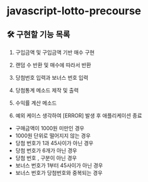 # javascript-lotto-precourse
## 🛠 구현할 기능 목록

1. 구입금액 및 구입금액 기반 매수 구현

2. 랜덤 수 반환 및 매수에 따라서 반환

3. 당첨번호 입력과 보너스 번호 입력

4. 당첨통계 메소드 제작 및 출력

5. 수익률 계산 메소드

6. 예외 케이스 생각하여 [ERROR] 발생 후 애플리케이션 종료
- 구매금액이 1000원 미만인 경우
- 1000원 단위로 떨어지지 않는 경우
- 당첨 번호가 1과 45사이가 아닌 경우
- 당첨 번호가 6개가 아닌 경우
- 당첨 번호 , 구분이 아닌 경우
- 보너스 번호가 1부터 45사이가 아닌 경우
- 보너스 번호가 당첨번호와 중복되는 경우